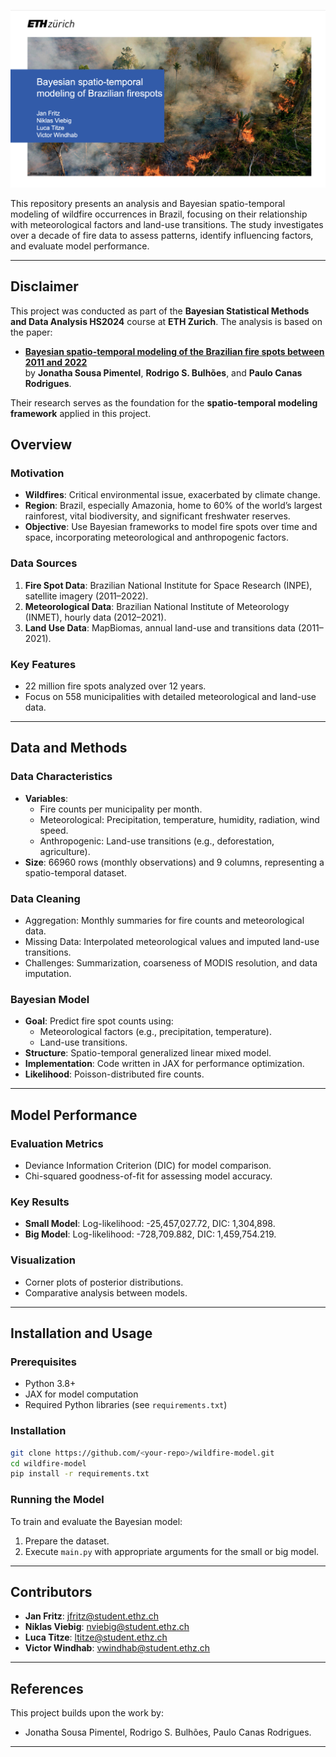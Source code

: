 ![Title Image](images/Title_image.png)

This repository presents an analysis and Bayesian spatio-temporal modeling of wildfire occurrences in Brazil, focusing on their relationship with meteorological factors and land-use transitions. The study investigates over a decade of fire data to assess patterns, identify influencing factors, and evaluate model performance.

---

## Disclaimer

This project was conducted as part of the **Bayesian Statistical Methods and Data Analysis HS2024** course at **ETH Zurich**. The analysis is based on the paper:

- **[Bayesian spatio-temporal modeling of the Brazilian fire spots between 2011 and 2022](https://www.nature.com/articles/s41598-024-70082-6)**  
  by **Jonatha Sousa Pimentel**, **Rodrigo S. Bulhões**, and **Paulo Canas Rodrigues**.

Their research serves as the foundation for the **spatio-temporal modeling framework** applied in this project.
## Overview

### Motivation
- **Wildfires**: Critical environmental issue, exacerbated by climate change.
- **Region**: Brazil, especially Amazonia, home to 60% of the world’s largest rainforest, vital biodiversity, and significant freshwater reserves.
- **Objective**: Use Bayesian frameworks to model fire spots over time and space, incorporating meteorological and anthropogenic factors.

### Data Sources
1. **Fire Spot Data**: Brazilian National Institute for Space Research (INPE), satellite imagery (2011–2022).
2. **Meteorological Data**: Brazilian National Institute of Meteorology (INMET), hourly data (2012–2021).
3. **Land Use Data**: MapBiomas, annual land-use and transitions data (2011–2021).

### Key Features
- 22 million fire spots analyzed over 12 years.
- Focus on 558 municipalities with detailed meteorological and land-use data.

---

## Data and Methods

### Data Characteristics
- **Variables**:
  - Fire counts per municipality per month.
  - Meteorological: Precipitation, temperature, humidity, radiation, wind speed.
  - Anthropogenic: Land-use transitions (e.g., deforestation, agriculture).
- **Size**: 66960 rows (monthly observations) and 9 columns, representing a spatio-temporal dataset.

### Data Cleaning
- Aggregation: Monthly summaries for fire counts and meteorological data.
- Missing Data: Interpolated meteorological values and imputed land-use transitions.
- Challenges: Summarization, coarseness of MODIS resolution, and data imputation.

### Bayesian Model
- **Goal**: Predict fire spot counts using:
  - Meteorological factors (e.g., precipitation, temperature).
  - Land-use transitions.
- **Structure**: Spatio-temporal generalized linear mixed model.
- **Implementation**: Code written in JAX for performance optimization.
- **Likelihood**: Poisson-distributed fire counts.

---

## Model Performance

### Evaluation Metrics
- Deviance Information Criterion (DIC) for model comparison.
- Chi-squared goodness-of-fit for assessing model accuracy.

### Key Results
- **Small Model**: Log-likelihood: -25,457,027.72, DIC: 1,304,898.
- **Big Model**: Log-likelihood: -728,709.882, DIC: 1,459,754.219.

### Visualization
- Corner plots of posterior distributions.
- Comparative analysis between models.

---

## Installation and Usage

### Prerequisites
- Python 3.8+
- JAX for model computation
- Required Python libraries (see `requirements.txt`)

### Installation
```bash
git clone https://github.com/<your-repo>/wildfire-model.git
cd wildfire-model
pip install -r requirements.txt
```

### Running the Model
To train and evaluate the Bayesian model:
1. Prepare the dataset.
2. Execute `main.py` with appropriate arguments for the small or big model.

---

## Contributors
- **Jan Fritz**: [jfritz@student.ethz.ch](mailto:jfritz@student.ethz.ch)
- **Niklas Viebig**: [nviebig@student.ethz.ch](mailto:nviebig@student.ethz.ch)
- **Luca Titze**: [ltitze@student.ethz.ch](mailto:ltitze@student.ethz.ch)
- **Victor Windhab**: [vwindhab@student.ethz.ch](mailto:vwindhab@student.ethz.ch)

---

## References
This project builds upon the work by:
- Jonatha Sousa Pimentel, Rodrigo S. Bulhões, Paulo Canas Rodrigues.

---
